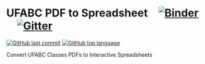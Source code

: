 # UFABC PDF to Spreadsheet [![Binder](https://mybinder.org/badge.svg)](https://mybinder.org/v2/gh/fernando-freitas-alves/ufabc-pdf-2-sheet.git/master?filepath=index.ipynb) [![Gitter](https://img.shields.io/gitter/room/ufabc-pdf-2-sheet/Lobby.svg)](https://gitter.im/ufabc-pdf-2-sheet/Lobby)
[![GitHub last commit](https://img.shields.io/github/last-commit/fernando-freitas-alves/ufabc-pdf-2-sheet.svg)]()
[![GitHub top language](https://img.shields.io/github/languages/top/fernando-freitas-alves/ufabc-pdf-2-sheet.svg)]()

Convert UFABC Classes PDFs to Interactive Spreadsheets


